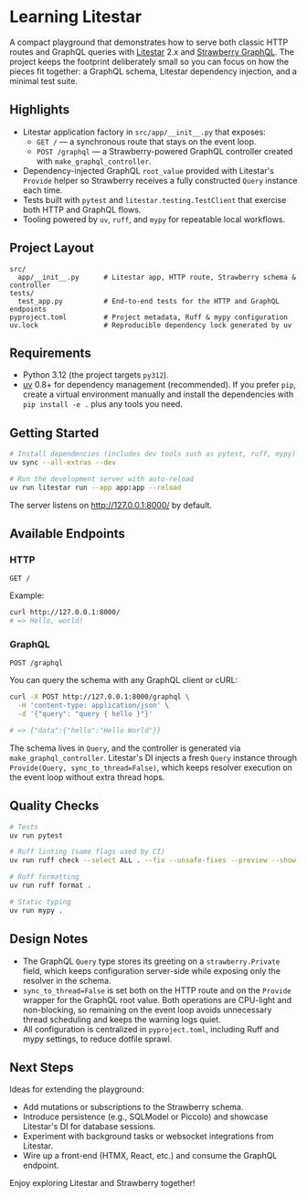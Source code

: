 # Learning Litestar

A compact playground that demonstrates how to serve both classic HTTP routes and
GraphQL queries with [Litestar](https://litestar.dev) 2.x and
[Strawberry GraphQL](https://strawberry.rocks). The project keeps the footprint
deliberately small so you can focus on how the pieces fit together: a GraphQL
schema, Litestar dependency injection, and a minimal test suite.

## Highlights

- Litestar application factory in `src/app/__init__.py` that exposes:
  - `GET /` — a synchronous route that stays on the event loop.
  - `POST /graphql` — a Strawberry-powered GraphQL controller created with
    `make_graphql_controller`.
- Dependency-injected GraphQL `root_value` provided with Litestar's `Provide`
  helper so Strawberry receives a fully constructed `Query` instance each time.
- Tests built with `pytest` and `litestar.testing.TestClient` that exercise both
  HTTP and GraphQL flows.
- Tooling powered by `uv`, `ruff`, and `mypy` for repeatable local workflows.

## Project Layout

```
src/
  app/__init__.py      # Litestar app, HTTP route, Strawberry schema & controller
tests/
  test_app.py          # End-to-end tests for the HTTP and GraphQL endpoints
pyproject.toml         # Project metadata, Ruff & mypy configuration
uv.lock                # Reproducible dependency lock generated by uv
```

## Requirements

- Python 3.12 (the project targets `py312`).
- [uv](https://github.com/astral-sh/uv) 0.8+ for dependency management
  (recommended). If you prefer `pip`, create a virtual environment manually and
  install the dependencies with `pip install -e .` plus any tools you need.

## Getting Started

```bash
# Install dependencies (includes dev tools such as pytest, ruff, mypy)
uv sync --all-extras --dev

# Run the development server with auto-reload
uv run litestar run --app app:app --reload
```

The server listens on <http://127.0.0.1:8000/> by default.

## Available Endpoints

### HTTP

```
GET /
```

Example:

```bash
curl http://127.0.0.1:8000/
# => Hello, world!
```

### GraphQL

```
POST /graphql
```

You can query the schema with any GraphQL client or cURL:

```bash
curl -X POST http://127.0.0.1:8000/graphql \
  -H 'content-type: application/json' \
  -d '{"query": "query { hello }"}'

# => {"data":{"hello":"Hello World"}}
```

The schema lives in `Query`, and the controller is generated via
`make_graphql_controller`. Litestar's DI injects a fresh `Query` instance through
`Provide(Query, sync_to_thread=False)`, which keeps resolver execution on the
event loop without extra thread hops.

## Quality Checks

```bash
# Tests
uv run pytest

# Ruff linting (same flags used by CI)
uv run ruff check --select ALL . --fix --unsafe-fixes --preview --show-fixes

# Ruff formatting
uv run ruff format .

# Static typing
uv run mypy .
```

## Design Notes

- The GraphQL `Query` type stores its greeting on a `strawberry.Private` field,
  which keeps configuration server-side while exposing only the resolver in the
  schema.
- `sync_to_thread=False` is set both on the HTTP route and on the `Provide`
  wrapper for the GraphQL root value. Both operations are CPU-light and
  non-blocking, so remaining on the event loop avoids unnecessary thread
  scheduling and keeps the warning logs quiet.
- All configuration is centralized in `pyproject.toml`, including Ruff and
  mypy settings, to reduce dotfile sprawl.

## Next Steps

Ideas for extending the playground:

- Add mutations or subscriptions to the Strawberry schema.
- Introduce persistence (e.g., SQLModel or Piccolo) and showcase Litestar's DI
  for database sessions.
- Experiment with background tasks or websocket integrations from Litestar.
- Wire up a front-end (HTMX, React, etc.) and consume the GraphQL endpoint.

Enjoy exploring Litestar and Strawberry together!

